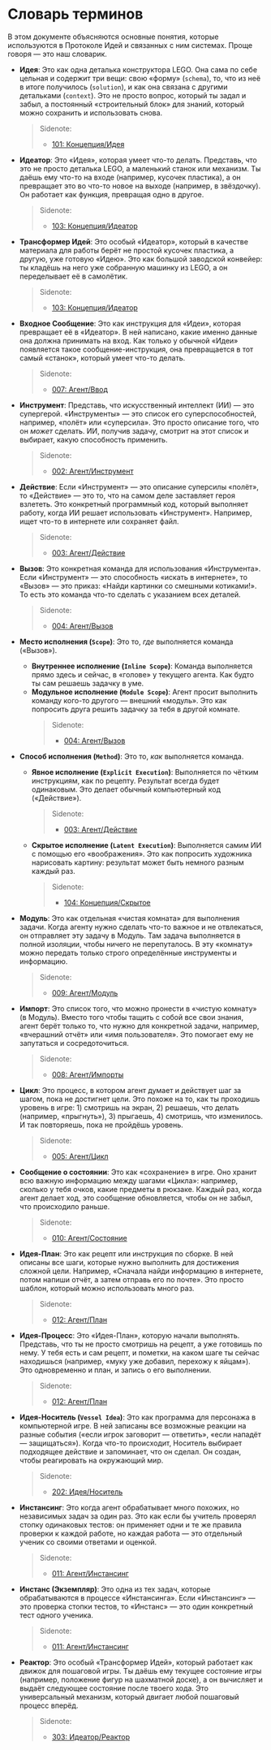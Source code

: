 # Словарь терминов

В этом документе объясняются основные понятия, которые используются в Протоколе Идей и связанных с ним системах. Проще говоря — это наш словарик.

- **Идея**: Это как одна деталька конструктора LEGO. Она сама по себе цельная и содержит три вещи: свою «форму» (`schema`), то, что из неё в итоге получилось (`solution`), и как она связана с другими детальками (`context`). Это не просто вопрос, который ты задал и забыл, а постоянный «строительный блок» для знаний, который можно сохранить и использовать снова.

  > Sidenote:
  > - [101: Концепция/Идея](./101_concept_idea.md)

- **Идеатор**: Это «Идея», которая умеет что-то делать. Представь, что это не просто деталька LEGO, а маленький станок или механизм. Ты даёшь ему что-то на входе (например, кусочек пластика), а он превращает это во что-то новое на выходе (например, в звёздочку). Он работает как функция, превращая одно в другое.

  > Sidenote:
  > - [103: Концепция/Идеатор](./103_concept_ideator.md)

- **Трансформер Идей**: Это особый «Идеатор», который в качестве материала для работы берёт не простой кусочек пластика, а другую, уже готовую «Идею». Это как большой заводской конвейер: ты кладёшь на него уже собранную машинку из LEGO, а он переделывает её в самолётик.

  > Sidenote:
  > - [103: Концепция/Идеатор](./103_concept_ideator.md)

- **Входное Сообщение**: Это как инструкция для «Идеи», которая превращает её в «Идеатор». В ней написано, какие именно данные она должна принимать на вход. Как только у обычной «Идеи» появляется такое сообщение-инструкция, она превращается в тот самый «станок», который умеет что-то делать.

  > Sidenote:
  > - [007: Агент/Ввод](./007_agent_input.md)

- **Инструмент**: Представь, что искусственный интеллект (ИИ) — это супергерой. «Инструменты» — это список его суперспособностей, например, «полёт» или «суперсила». Это просто описание того, что он *может* сделать. ИИ, получив задачу, смотрит на этот список и выбирает, какую способность применить.

  > Sidenote:
  > - [002: Агент/Инструмент](./002_agent_tool.md)

- **Действие**: Если «Инструмент» — это описание суперсилы «полёт», то «Действие» — это то, что на самом деле заставляет героя взлететь. Это конкретный программный код, который выполняет работу, когда ИИ решает использовать «Инструмент». Например, ищет что-то в интернете или сохраняет файл.

  > Sidenote:
  > - [003: Агент/Действие](./003_agent_activity.md)

- **Вызов**: Это конкретная команда для использования «Инструмента». Если «Инструмент» — это способность «искать в интернете», то «Вызов» — это приказ: «Найди картинки со смешными котиками!». То есть это команда что-то сделать с указанием всех деталей.

  > Sidenote:
  > - [004: Агент/Вызов](./004_agent_call.md)

- **Место исполнения (`Scope`)**: Это то, *где* выполняется команда («Вызов»).
  - **Внутреннее исполнение (`Inline Scope`)**: Команда выполняется прямо здесь и сейчас, в «голове» у текущего агента. Как будто ты сам решаешь задачку в уме.
  - **Модульное исполнение (`Module Scope`)**: Агент просит выполнить команду кого-то другого — внешний «модуль». Это как попросить друга решить задачку за тебя в другой комнате.
    > Sidenote:
    > - [004: Агент/Вызов](./004_agent_call.md)

- **Способ исполнения (`Method`)**: Это то, *как* выполняется команда.
  - **Явное исполнение (`Explicit Execution`)**: Выполняется по чётким инструкциям, как по рецепту. Результат всегда будет одинаковым. Это делает обычный компьютерный код («Действие»).

    > Sidenote:
    > - [003: Агент/Действие](./003_agent_activity.md)

  - **Скрытое исполнение (`Latent Execution`)**: Выполняется самим ИИ с помощью его «воображения». Это как попросить художника нарисовать картину: результат может быть немного разным каждый раз.

    > Sidenote:
    > - [104: Концепция/Скрытое](./104_concept_latent.md)

- **Модуль**: Это как отдельная «чистая комната» для выполнения задачи. Когда агенту нужно сделать что-то важное и не отвлекаться, он отправляет эту задачу в Модуль. Там задача выполняется в полной изоляции, чтобы ничего не перепуталось. В эту «комнату» можно передать только строго определённые инструменты и информацию.

  > Sidenote:
  > - [009: Агент/Модуль](./009_agent_module.md)

- **Импорт**: Это список того, что можно пронести в «чистую комнату» (в Модуль). Вместо того чтобы тащить с собой все свои знания, агент берёт только то, что нужно для конкретной задачи, например, «вчерашний отчёт» или «имя пользователя». Это помогает ему не запутаться и сосредоточиться.

  > Sidenote:
  > - [008: Агент/Импорты](./008_agent_imports.md)

- **Цикл**: Это процесс, в котором агент думает и действует шаг за шагом, пока не достигнет цели. Это похоже на то, как ты проходишь уровень в игре: 1) смотришь на экран, 2) решаешь, что делать (например, «прыгнуть»), 3) прыгаешь, 4) смотришь, что изменилось. И так повторяешь, пока не пройдёшь уровень.

  > Sidenote:
  > - [005: Агент/Цикл](./005_agent_loop.md)

- **Сообщение о состоянии**: Это как «сохранение» в игре. Оно хранит всю важную информацию между шагами «Цикла»: например, сколько у тебя очков, какие предметы в рюкзаке. Каждый раз, когда агент делает ход, это сообщение обновляется, чтобы он не забыл, что происходило раньше.

  > Sidenote:
  > - [010: Агент/Состояние](./010_agent_state.md)

- **Идея-План**: Это как рецепт или инструкция по сборке. В ней описаны все шаги, которые нужно выполнить для достижения сложной цели. Например, «Сначала найди информацию в интернете, потом напиши отчёт, а затем отправь его по почте». Это просто шаблон, который можно использовать много раз.

  > Sidenote:
  > - [012: Агент/План](./012_agent_plan.md)

- **Идея-Процесс**: Это «Идея-План», которую начали выполнять. Представь, что ты не просто смотришь на рецепт, а уже готовишь по нему. У тебя есть и сам рецепт, и пометки, на каком шаге ты сейчас находишься (например, «муку уже добавил, перехожу к яйцам»). Это одновременно и план, и запись о его выполнении.

  > Sidenote:
  > - [012: Агент/План](./012_agent_plan.md)

- **Идея-Носитель (`Vessel Idea`)**: Это как программа для персонажа в компьютерной игре. В ней записаны все возможные реакции на разные события («если игрок заговорит — ответить», «если нападёт — защищаться»). Когда что-то происходит, Носитель выбирает подходящее действие и запоминает, что он сделал. Он создан, чтобы реагировать на окружающий мир.

  > Sidenote:
  > - [202: Идея/Носитель](./202_idea_vessel.md)

- **Инстансинг**: Это когда агент обрабатывает много похожих, но независимых задач за один раз. Это как если бы учитель проверял стопку одинаковых тестов: он применяет одни и те же правила проверки к каждой работе, но каждая работа — это отдельный ученик со своими ответами и оценкой.

  > Sidenote:
  > - [011: Агент/Инстансинг](./011_agent_instancing.md)

- **Инстанс (Экземпляр)**: Это одна из тех задач, которые обрабатываются в процессе «Инстансинга». Если «Инстансинг» — это проверка стопки тестов, то «Инстанс» — это один конкретный тест одного ученика.

  > Sidenote:
  > - [011: Агент/Инстансинг](./011_agent_instancing.md)

- **Реактор**: Это особый «Трансформер Идей», который работает как движок для пошаговой игры. Ты даёшь ему текущее состояние игры (например, положение фигур на шахматной доске), а он вычисляет и выдаёт следующее состояние после твоего хода. Это универсальный механизм, который двигает любой пошаговый процесс вперёд.
  > Sidenote:
  > - [303: Идеатор/Реактор](./303_ideator_reactor.md)
